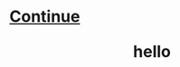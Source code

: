 <noscript><h1><a href="/Webpage-Home.html" >Continue</a></noscript>
<script>window.location.href = "/Webpage-Home.html"</script>
<header>hello</header>
